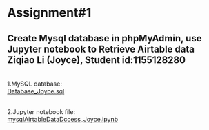 # Assignment#1
<h2> Create Mysql database in phpMyAdmin, use Jupyter notebook to Retrieve Airtable data 
<br>Ziqiao Li (Joyce), Student id:1155128280 </h2>

 <br>1.MySQL database:
<br>[Database_Joyce.sql](https://github.com/Joyce630/joyce5940/blob/master/assignment%231/Database_Joyce.sql)

 <br>2.Jupyter notebook file:
<br>[mysqlAirtableDataDccess_Joyce.ipynb](https://github.com/Joyce630/joyce5940/blob/master/assignment%231/mysqlAirtableDataDccess_Joyce.ipynb)
